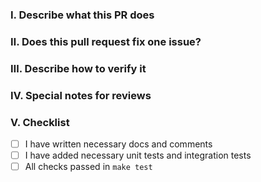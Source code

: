 ### Ⅰ. Describe what this PR does

<!--
- Summarize your change (**mandatory**)
- How does this PR work? Need a brief introduction for the changed logic (optional)
- Describe clearly one logical change and avoid lazy messages (optional)
- Describe any limitations of the current code (optional)
-->

### Ⅱ. Does this pull request fix one issue?

<!--If so, add "fixes #xxxx" below in the next line, for example, fixes #15. Otherwise, add "NONE" -->

### Ⅲ. Describe how to verify it

### Ⅳ. Special notes for reviews

### V. Checklist

- [ ] I have written necessary docs and comments
- [ ] I have added necessary unit tests and integration tests
- [ ] All checks passed in `make test`
